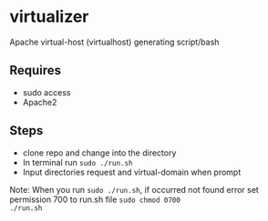 # virtualizer
Apache virtual-host (virtualhost) generating script/bash

## Requires
- sudo access
- Apache2

## Steps
- clone repo and change into the directory
- In terminal run <code>sudo ./run.sh</code>
- Input directories request and virtual-domain when prompt

Note: When you run <code>sudo ./run.sh</code>, if occurred not found error set permission 700 to run.sh file <code>sudo chmod 0700 ./run.sh</code>